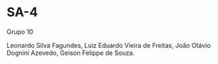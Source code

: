 # SA-4

Grupo 10 

Leonardo Silva Fagundes, Luiz Eduardo Vieira de Freitas, João Otávio Dognini Azevedo, Geison Felippe de Souza.
